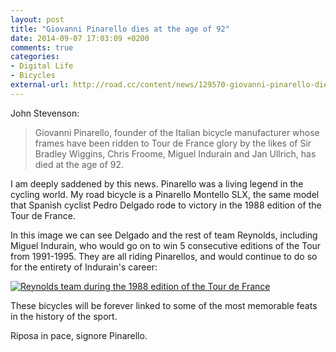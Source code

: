 ```yaml
---
layout: post
title: "Giovanni Pinarello dies at the age of 92"
date: 2014-09-07 17:03:09 +0200
comments: true
categories: 
- Digital Life
- Bicycles
external-url: http://road.cc/content/news/129570-giovanni-pinarello-dies-age-92
---
```


John Stevenson:

> Giovanni Pinarello, founder of the Italian bicycle manufacturer whose frames have been ridden to Tour de France glory by the likes of Sir Bradley Wiggins, Chris Froome, Miguel Indurain and Jan Ullrich, has died at the age of 92.

I am deeply saddened by this news. Pinarello was a living legend in the cycling world. My road bicycle is a Pinarello Montello SLX, the same model that Spanish cyclist Pedro Delgado rode to victory in the 1988 edition of the Tour de France.

In this image we can see Delgado and the rest of team Reynolds, including Miguel Indurain, who would go on to win 5 consecutive editions of the Tour from 1991-1995. They are all riding Pinarellos, and would continue to do so for the entirety of Indurain's career:

[![Reynolds team during the 1988 edition of the Tour de France](/assets/images/flickr/6310080254_5127939f15_o.jpg)](https://www.flickr.com/photos/69383344@N02/6310080254)

These bicycles will be forever linked to some of the most memorable feats in the history of the sport.

Riposa in pace, signore Pinarello.